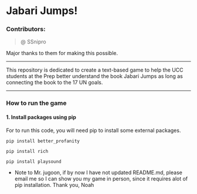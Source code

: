 # Jabari Jumps!

### Contributors:

> @ SSnipro 

Major thanks to them for making this possible.

--------------

This repository is dedicated to create a text-based game to help the UCC students at the Prep better understand the book Jabari Jumps as long as connecting the book to the 17 UN goals.

--------------

### How to run the game

#### 1. Install packages using pip

For to run this code, you will need pip to install some external packages.

    pip install better_profanity

    pip install rich

    pip install playsound

    

* Note to Mr. jugoon, if by now I have not updated README.md, please email me so I can show you my game in person, since it requires alot of pip installation. Thank you, Noah